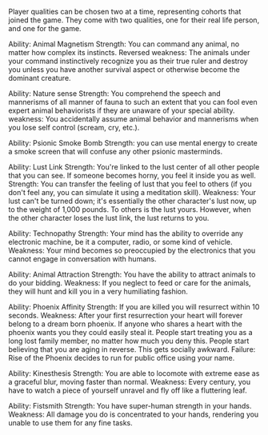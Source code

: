 
Player qualities can be chosen two at a time, representing cohorts that joined the game. They come with two qualities, one for their real life person, and one for the game.

Ability: Animal Magnetism
Strength: You can command any animal, no matter how complex its instincts.
Reversed weakness: The animals under your command instinctively recognize you as their true ruler and destroy you unless you have another survival aspect or otherwise become the dominant creature.

Ability: Nature sense
Strength: You comprehend the speech and mannerisms of all manner of fauna to such an extent that you can fool even expert animal behaviorists if they are unaware of your special ability.
weakness: You accidentally assume animal behavior and mannerisms when you lose self control (scream, cry, etc.).

Ability: Psionic Smoke Bomb
Strength: you can use mental energy to create a smoke screen that will confuse any other psionic masterminds.

Ability: Lust Link
Strength: You're linked to the lust center of all other people that you can see. If someone becomes horny, you feel it inside you as well.
Strength: You can transfer the feeling of lust that you feel to others (if you don't feel any, you can simulate it using a meditation skill).
Weakness: Your lust can't be turned down; it's essentially the other character's lust now, up to the weight of 1,000 pounds. To others is the lust yours. However, when the other character loses the lust link, the lust returns to you.

Ability: Technopathy
Strength: Your mind has the ability to override any electronic machine, be it a computer, radio, or some kind of vehicle.
Weakness: Your mind becomes so preoccupied by the electronics that you cannot engage in conversation with humans.

Ability: Animal Attraction
Strength: You have the ability to attract animals to do your bidding.
Weakness: If you neglect to feed or care for the animals, they will hunt and kill you in a very humiliating fashion.

Ability: Phoenix Affinity
Strength: If you are killed you will resurrect within 10 seconds.
Weakness: After your first resurrection your heart will forever belong to a dream born phoenix. If anyone who shares a heart with the phoenix wants you they could easily steal it. People start treating you as a long lost family member, no matter how much you deny this. People start believing that you are aging in reverse. This gets socially awkward.
Failure: Rise of the Phoenix decides to run for public office using your name.

Ability: Kinesthesis
Strength: You are able to locomote with extreme ease as a graceful blur, moving faster than normal.
Weakness: Every century, you have to watch a piece of yourself unravel and fly off like a fluttering leaf.

Ability: Fistsmith
Strength: You have super-human strength in your hands.
Weakness: All damage you do is concentrated to your hands, rendering you unable to use them for any fine tasks.